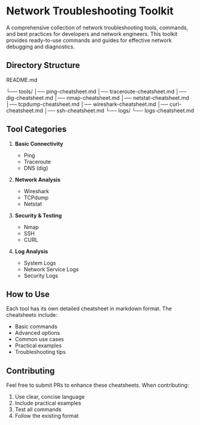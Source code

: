 # Network Troubleshooting Toolkit

A comprehensive collection of network troubleshooting tools, commands, and best practices for developers and network engineers. This toolkit provides ready-to-use commands and guides for effective network debugging and diagnostics.

## Directory Structure


README.md

└── tools/
    │── ping-cheatsheet.md
    │── traceroute-cheatsheet.md
    │── dig-cheatsheet.md
    │── nmap-cheatsheet.md
    │── netstat-cheatsheet.md
    │── tcpdump-cheatsheet.md
    │── wireshark-cheatsheet.md
    │── curl-cheatsheet.md
    │── ssh-cheatsheet.md
└── logs/
    └── logs-cheatsheet.md


## Tool Categories
1. **Basic Connectivity**
   - Ping
   - Traceroute
   - DNS (dig)

2. **Network Analysis**
   - Wireshark
   - TCPdump
   - Netstat

3. **Security & Testing**
   - Nmap
   - SSH
   - CURL

4. **Log Analysis**
   - System Logs
   - Network Service Logs
   - Security Logs

## How to Use
Each tool has its own detailed cheatsheet in markdown format. The cheatsheets include:
- Basic commands
- Advanced options
- Common use cases
- Practical examples
- Troubleshooting tips

## Contributing
Feel free to submit PRs to enhance these cheatsheets. When contributing:
1. Use clear, concise language
2. Include practical examples
3. Test all commands
4. Follow the existing format
